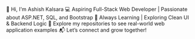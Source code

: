 👋 Hi, I'm Ashish Kalsara
💻 Aspiring Full-Stack Web Developer | Passionate about ASP.NET, SQL, and Bootstrap
🚀 Always Learning | Exploring Clean UI & Backend Logic
📂 Explore my repositories to see real-world web application examples
📬 Let’s connect and grow together!

<!---
kalsaraashish/kalsaraashish is a ✨ special ✨ repository because its `README.md` (this file) appears on your GitHub profile.
You can click the Preview link to take a look at your changes.
--->
